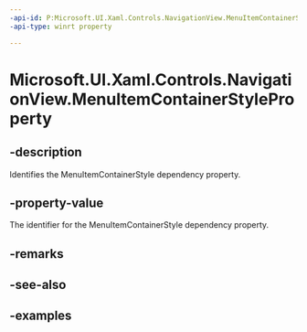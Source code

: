 ```yaml
---
-api-id: P:Microsoft.UI.Xaml.Controls.NavigationView.MenuItemContainerStyleProperty
-api-type: winrt property

---
```

<!-- Property syntax.
public DependencyProperty MenuItemContainerStyleProperty { get; }
-->

# Microsoft.UI.Xaml.Controls.NavigationView.MenuItemContainerStyleProperty


## -description

Identifies the MenuItemContainerStyle dependency property.


## -property-value

The identifier for the MenuItemContainerStyle dependency property.


## -remarks


## -see-also


## -examples


